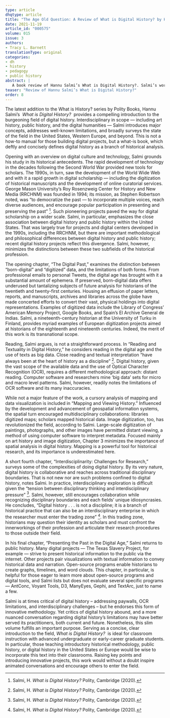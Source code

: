 ```yaml
---
type: article
dhqtype: article
title: "The Age Old Question: A Review of What is Digital History? by Hannu Salmi"
date: 2021-11-19
article_id: "000575"
volume: 015
issue: 3
authors:
- Tracy L. Barnett
translationType: original
categories:
- dh
- history
- pedagogy
- public history
abstract: |
   A book review of Hannu Salmi’s What is Digital History?. Salmi’s work offers a clear and coincide introduction to the history of digital humanities, notes the current state of the field, and address common criticism faced by digital humanists. In particular, this book would be of interest to those teaching undergraduate or graduate courses in historical methodology, public history, or digital history.
teaser: "Review of Hannu Salmi’s What is Digital History?"
order: 8
---
```

  
The latest addition to the What is History? series by Polity Books, Hannu Salmi’s   _What is Digital History?_   provides a compelling introduction to the burgeoning field of digital history. Interdisciplinary in scope — including art history, public history, and the digital humanities — Salmi introduces major concepts, addresses well-known limitations, and broadly surveys the state of the field in the United States, Western Europe, and beyond. This is not a how-to manual for those building digital projects, but a what-is book, which deftly and concisely defines digital history as a branch of historical analysis.
  
Opening with an overview on digital culture and technology, Salmi grounds his study in its historical antecedents. The rapid development of technology in the decades following the Second World War provided new tools for scholars. The 1990s, in turn, saw the development of the World Wide Web and with it a rapid growth in digital scholarship — including the digitization of historical manuscripts and the development of online curatorial services. George Mason University’s Roy Rosenzweig Center for History and New Media (RRCHNM) was founded in 1994; its mission, as Stephen Robertson noted, was  “to democratize the past — to incorporate multiple voices, reach diverse audiences, and encourage popular participation in presenting and preserving the past”   [^salmi2020]. Such pioneering projects paved the way for digital scholarship on a wider scale. Salmi, in particular, emphasizes the close association between digital history and public history within the United States. That was largely true for projects and digital centers developed in the 1990s, including the RRCHNM, but there are important methodological and philosophical differences between digital history and public history; recent digital history projects reflect this divergence. Salmi, however, minimizes the distinctions between these two subfields of the historical profession.
  
The opening chapter,  “The Digital Past,”  examines the distinction between  “born-digital”  and  “digitized”  data, and the limitations of both forms. From professional emails to personal Tweets, the digital age has brought with it a substantial amount of ephemera. If preserved, born-digital data offers underused but tantalizing subjects of future analysis for historians of the twentieth and twenty-first centuries. Housing an effusion of paper letters, reports, and manuscripts, archives and libraries across the globe have made concerted efforts to convert their vast, physical holdings into digital representations. Examples of digitized data include the Library of Congress’ American Memory Project, Google Books, and Spain’s El Archive General de Indias. Salmi, a nineteenth-century historian at the University of Turku in Finland, provides myriad examples of European digitization projects aimed at historians of the eighteenth and nineteenth centuries. Indeed, the merit of this work is its transnational scope.  
  
Reading, Salmi argues, is not a straightforward process. In  “Reading and Textuality in Digital History,”  he considers reading in the digital age and the use of texts as big data. Close reading and textual interpretation  “have always been at the heart of history as a discipline”   [^salmi2020]. Digital history, given the vast scope of the available data and the use of Optical Character Recognition (OCR), requires a different methodological approach: distant reading. Computer software and researchers mine ‘big data’ sets for micro and macro level patterns. Salmi, however, readily notes the limitations of OCR software and its many inaccuracies. 
  
While not a major feature of the work, a cursory analysis of mapping and data visualization is included in  “Mapping and Viewing History.”  Influenced by the development and advancement of geospatial information systems, the spatial turn encouraged multidisciplinary collaborations: libraries digitized maps; scholars mapped historical data. Image digitization, too, has revolutionized the field, according to Salmi. Large-scale digitization of paintings, photographs, and other images have permitted distant viewing, a method of using computer software to interpret metadata. Focused mainly on art history and image digitization, Chapter 3 minimizes the importance of spatial analysis in digital history. Mapping is a powerful tool for historical research, and its importance is underestimated here.
  
A short fourth chapter,  “Interdisciplinarity: Challenges for Research,”  surveys some of the complexities of doing digital history. By its very nature, digital history is collaborative and reaches across traditional disciplinary boundaries. That is not new nor are such problems confined to digital history, notes Salmi. In practice, interdisciplinary exploration is difficult given the  “tension between disciplinary thinking and interdisciplinary pressure”   [^salmi2020]. Salmi, however, still encourages collaboration while recognizing disciplinary boundaries and each fields’ unique idiosyncrasies. He concludes,  “Digital history . . . is not a discipline; it is a branch of historical practice that can also be an interdisciplinary enterprise in which the researcher must enter the trading zone”   [^salmi2020]. In this trading zone, historians may question their identity as scholars and must confront the innerworkings of their profession and articulate their research procedures to those outside their field.
  
In his final chapter,  “Presenting the Past in the Digital Age,”  Salmi returns to public history. Many digital projects — The Texas Slavery Project, for example — strive to present historical information to the public via the internet. Other projects pair visualizations with textual information to convey historical data and narration. Open-source programs enable historians to create graphs, timelines, and word clouds. This chapter, in particular, is helpful for those eager to learn more about open-source programs and digital tools, and Salmi lists but does not evaluate several specific programs — AntConc, Voyant Tools, D3, ManyEyes, Gephi, and TextArc, just to name a few. 
  
Salmi is at times critical of digital history – addressing paywalls, OCR limitations, and interdisciplinary challenges – but he endorses this form of innovative methodology. Yet critics of digital history abound, and a more nuanced conversation regarding digital history’s limitations may have better served its practitioners, both current and future. Nonetheless, this slim volume fulfills an important purpose. Serving as a concise, clear introduction to the field,  _What is Digital History?_   is ideal for classroom instruction with advanced undergraduate or early-career graduate students. In particular, those teaching introductory historical methodology, public history, or digital history in the United States or Europe would be wise to incorporate this text into their classrooms. Raising key points and introducing innovative projects, this work would without a doubt inspire animated conversations and encourage others to enter the field.
    
[^salmi2020]: Salmi, H.  _What is Digital History?_  Polity, Cambridge (2020).  